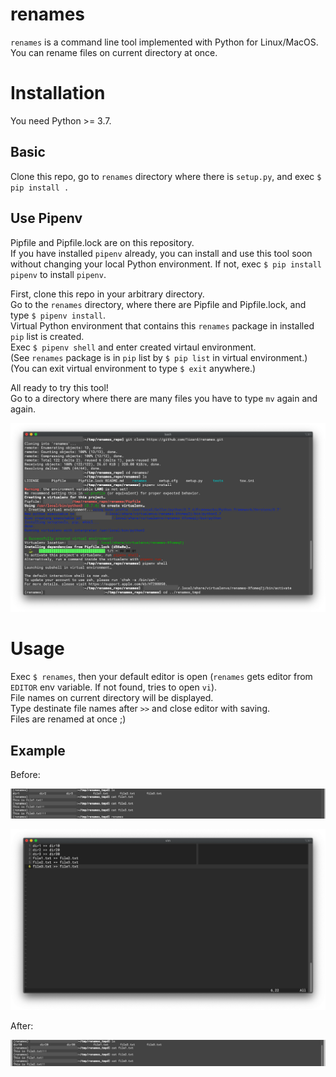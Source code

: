 # renames

`renames` is a command line tool implemented with Python for Linux/MacOS.   
You can rename files on current directory at once.  

# Installation

You need Python >= 3.7.

## Basic
Clone this repo, go to `renames` directory where there is `setup.py`, and exec `$ pip install .`

## Use Pipenv
Pipfile and Pipfile.lock are on this repository.  
If you have installed `pipenv` already, you can install and use this tool soon without changing your local Python environment. If not, exec `$ pip install pipenv` to install `pipenv`.  

First, clone this repo in your arbitrary directory.  
Go to the `renames` directory, where there are Pipfile and Pipfile.lock, and type `$ pipenv install`.  
Virtual Python environment that contains this `renames` package in installed `pip` list is created.  
Exec `$ pipenv shell` and enter created virtaul environment.  
(See `renames` package is in `pip` list by `$ pip list` in virtual environment.)    
(You can exit virtual environment to type `$ exit` anywhere.)

All ready to try this tool!  
Go to a directory where there are many files you have to type `mv` again and again.
  
![installation_screenshot](images/installation_screenshot.png)


# Usage  
Exec `$ renames`, then your default editor is open (`renames` gets editor from `EDITOR` env variable. If not found, tries to open `vi`).  
File names on current directory will be displayed.  
Type destinate file names after `>>` and close editor with saving.  
Files are renamed at once ;)

## Example
Before:  

![renames_before_screenshot](images/renames_before_screenshot.png)

![renames_editor_screenshot](images/renames_editor_screenshot.png)

After:  

![renames_after_screenshot](images/renames_after_screenshot.png)
